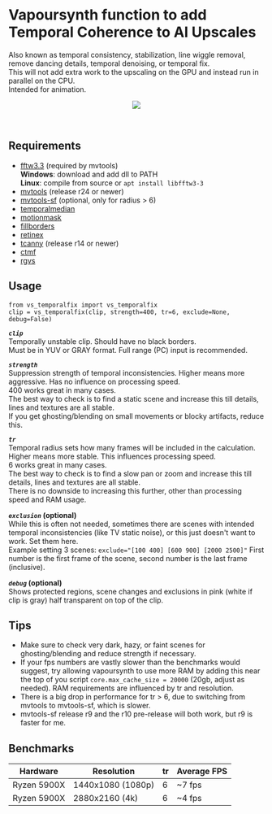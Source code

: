 


















# Vapoursynth function to add Temporal Coherence to AI Upscales
Also known as temporal consistency, stabilization, line wiggle removal, remove dancing details, temporal denoising, or temporal fix.  
This will not add extra work to the upscaling on the GPU and instead run in parallel on the CPU.  
Intended for animation.

<p align="center">
    <img src="README_example.gif"/>
</p>

<br />

## Requirements
* [fftw3.3](http://www.fftw.org/download.html) (required by mvtools)  
__Windows__: download and add dll to PATH  
__Linux__: compile from source or `apt install libfftw3-3`
* [mvtools](https://github.com/dubhater/vapoursynth-mvtools) (release r24 or newer)
* [mvtools-sf](https://github.com/IFeelBloated/vapoursynth-mvtools-sf) (optional, only for radius > 6)
* [temporalmedian](https://github.com/dubhater/vapoursynth-temporalmedian)
* [motionmask](https://github.com/dubhater/vapoursynth-motionmask)
* [fillborders](https://github.com/dubhater/vapoursynth-fillborders)
* [retinex](https://github.com/HomeOfVapourSynthEvolution/VapourSynth-Retinex)
* [tcanny](https://github.com/HomeOfVapourSynthEvolution/VapourSynth-TCanny) (release r14 or newer)
* [ctmf](https://github.com/HomeOfVapourSynthEvolution/VapourSynth-CTMF)
* [rgvs](https://github.com/vapoursynth/vs-removegrain)

## Usage

    from vs_temporalfix import vs_temporalfix
    clip = vs_temporalfix(clip, strength=400, tr=6, exclude=None, debug=False)

__*`clip`*__  
Temporally unstable clip. Should have no black borders.  
Must be in YUV or GRAY format. Full range (PC) input is recommended.

__*`strength`*__  
Suppression strength of temporal inconsistencies. Higher means more aggressive. Has no influence on processing speed.  
400 works great in many cases.  
The best way to check is to find a static scene and increase this till details, lines and textures are all stable.  
If you get ghosting/blending on small movements or blocky artifacts, reduce this.

__*`tr`*__  
Temporal radius sets how many frames will be included in the calculation. Higher means more stable. This influences processing speed.  
6 works great in many cases.  
The best way to check is to find a slow pan or zoom and increase this till details, lines and textures are all stable.  
There is no downside to increasing this further, other than processing speed and RAM usage.

__*`exclusion`* (optional)__  
While this is often not needed, sometimes there are scenes with intended temporal inconsistencies (like TV static noise), or this just doesn't want to work. Set them here.  
Example setting 3 scenes: `exclude="[100 400] [600 900] [2000 2500]"` First number is the first frame of the scene, second number is the last frame (inclusive).

__*`debug`* (optional)__  
Shows protected regions, scene changes and exclusions in pink (white if clip is gray) half transparent on top of the clip.

## Tips
* Make sure to check very dark, hazy, or faint scenes for ghosting/blending and reduce strength if necessary.
* If your fps numbers are vastly slower than the benchmarks would suggest, try allowing vapoursynth to use more RAM by adding this near the top of you script `core.max_cache_size = 20000` (20gb, adjust as needed). RAM requirements are influenced by tr and resolution.
* There is a big drop in performance for tr > 6, due to switching from mvtools to mvtools-sf, which is slower.
* mvtools-sf release r9 and the r10 pre-release will both work, but r9 is faster for me.

## Benchmarks

| Hardware    | Resolution        | tr | Average FPS
| ----------- | ----------------- | -- | -----------        
| Ryzen 5900X | 1440x1080 (1080p) | 6  | ~7 fps
| Ryzen 5900X | 2880x2160 (4k)    | 6  | ~4 fps
